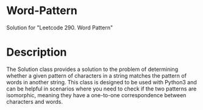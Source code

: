 # Word-Pattern
Solution for "Leetcode 290. Word Pattern"

# Description

The Solution class provides a solution to the problem of determining whether a given pattern of characters in a string matches the pattern of words in another string. This class is designed to be used with Python3 and can be helpful in scenarios where you need to check if the two patterns are isomorphic, meaning they have a one-to-one correspondence between characters and words.
